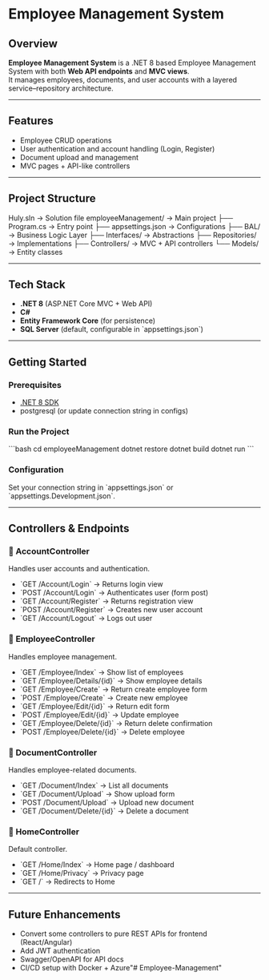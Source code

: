 # Employee Management System

## Overview
**Employee Management System** is a .NET 8 based Employee Management System with both **Web API endpoints** and **MVC views**.  
It manages employees, documents, and user accounts with a layered service–repository architecture.  

---

## Features
- Employee CRUD operations
- User authentication and account handling (Login, Register)
- Document upload and management
- MVC pages + API-like controllers

---

## Project Structure
Huly.sln                    -> Solution file
employeeManagement/         -> Main project
├── Program.cs              -> Entry point
├── appsettings.json        -> Configurations
├── BAL/                    -> Business Logic Layer
├── Interfaces/             -> Abstractions
├── Repositories/           -> Implementations
├── Controllers/            -> MVC + API controllers
└── Models/                 -> Entity classes

---

## Tech Stack
- **.NET 8** (ASP.NET Core MVC + Web API)
- **C#**
- **Entity Framework Core** (for persistence)
- **SQL Server** (default, configurable in \`appsettings.json\`)

---

## Getting Started

### Prerequisites
- [.NET 8 SDK](https://dotnet.microsoft.com/en-us/download)
- postgresql (or update connection string in configs)

### Run the Project
\`\`\`bash
cd employeeManagement
dotnet restore
dotnet build
dotnet run
\`\`\`

### Configuration
Set your connection string in \`appsettings.json\` or \`appsettings.Development.json\`.

---

## Controllers & Endpoints

### 🔹 AccountController
Handles user accounts and authentication.

- \`GET /Account/Login\` → Returns login view
- \`POST /Account/Login\` → Authenticates user (form post)
- \`GET /Account/Register\` → Returns registration view
- \`POST /Account/Register\` → Creates new user account
- \`GET /Account/Logout\` → Logs out user

### 🔹 EmployeeController
Handles employee management.

- \`GET /Employee/Index\` → Show list of employees
- \`GET /Employee/Details/{id}\` → Show employee details
- \`GET /Employee/Create\` → Return create employee form
- \`POST /Employee/Create\` → Create new employee
- \`GET /Employee/Edit/{id}\` → Return edit form
- \`POST /Employee/Edit/{id}\` → Update employee
- \`GET /Employee/Delete/{id}\` → Return delete confirmation
- \`POST /Employee/Delete/{id}\` → Delete employee

### 🔹 DocumentController
Handles employee-related documents.

- \`GET /Document/Index\` → List all documents
- \`GET /Document/Upload\` → Show upload form
- \`POST /Document/Upload\` → Upload new document
- \`GET /Document/Delete/{id}\` → Delete a document

### 🔹 HomeController
Default controller.

- \`GET /Home/Index\` → Home page / dashboard
- \`GET /Home/Privacy\` → Privacy page
- \`GET /\` → Redirects to Home

---

## Future Enhancements
- Convert some controllers to pure REST APIs for frontend (React/Angular)
- Add JWT authentication
- Swagger/OpenAPI for API docs
- CI/CD setup with Docker + Azure"# Employee-Management" 
